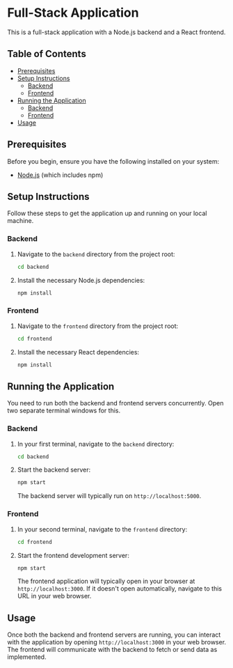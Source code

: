 # Full-Stack Application

This is a full-stack application with a Node.js backend and a React frontend.

## Table of Contents

*   [Prerequisites](#prerequisites)
*   [Setup Instructions](#setup-instructions)
    *   [Backend](#backend)
    *   [Frontend](#frontend)
*   [Running the Application](#running-the-application)
    *   [Backend](#backend-1)
    *   [Frontend](#frontend-1)
*   [Usage](#usage)

## Prerequisites

Before you begin, ensure you have the following installed on your system:

*   [Node.js](https://nodejs.org/en/) (which includes npm)

## Setup Instructions

Follow these steps to get the application up and running on your local machine.

### Backend

1.  Navigate to the `backend` directory from the project root:
    ```bash
    cd backend
    ```
2.  Install the necessary Node.js dependencies:
    ```bash
    npm install
    ```

### Frontend

1.  Navigate to the `frontend` directory from the project root:
    ```bash
    cd frontend
    ```
2.  Install the necessary React dependencies:
    ```bash
    npm install
    ```

## Running the Application

You need to run both the backend and frontend servers concurrently. Open two separate terminal windows for this.

### Backend

1.  In your first terminal, navigate to the `backend` directory:
    ```bash
    cd backend
    ```
2.  Start the backend server:
    ```bash
    npm start
    ```
    The backend server will typically run on `http://localhost:5000`.

### Frontend

1.  In your second terminal, navigate to the `frontend` directory:
    ```bash
    cd frontend
    ```
2.  Start the frontend development server:
    ```bash
    npm start
    ```
    The frontend application will typically open in your browser at `http://localhost:3000`. If it doesn't open automatically, navigate to this URL in your web browser.

## Usage

Once both the backend and frontend servers are running, you can interact with the application by opening `http://localhost:3000` in your web browser. The frontend will communicate with the backend to fetch or send data as implemented.